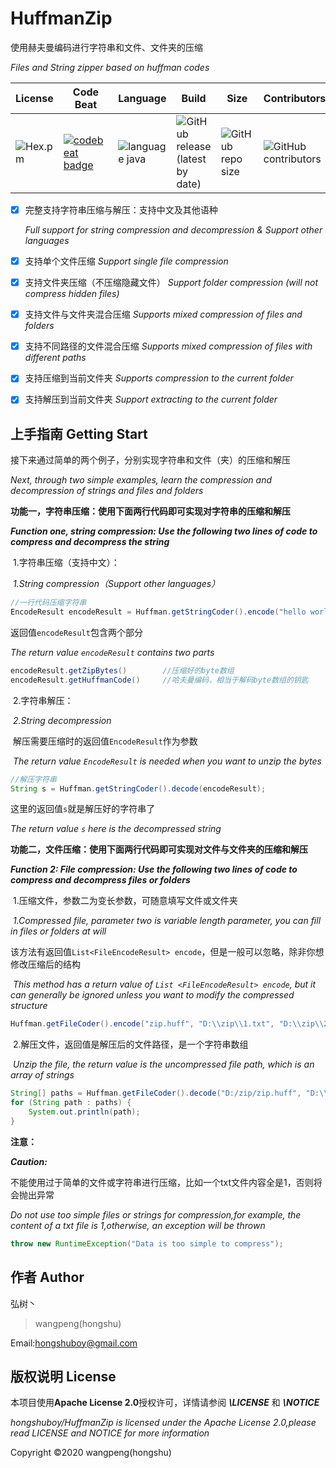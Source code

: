 # HuffmanZip

使用赫夫曼编码进行字符串和文件、文件夹的压缩

*Files and String zipper based on huffman codes*

| License                                        | Code Beat                                                    | Language                                                     | Build                                                        | Size                                                         | Contributors                                                 |
| ---------------------------------------------- | ------------------------------------------------------------ | ------------------------------------------------------------ | ------------------------------------------------------------ | ------------------------------------------------------------ | ------------------------------------------------------------ |
| ![Hex.pm](https://img.shields.io/hexpm/l/plug) | [![codebeat <br/>badge](https://codebeat.co/badges/32dc030c-9f15-4f40-ab0e-8c0250c2dbe3)](https://codebeat.co/projects/github-com-hongshuboy-huffmanzip-master) | ![language java](<https://img.shields.io/badge/java-v1.8-blue>) | ![GitHub release (latest by date)](https://img.shields.io/github/v/release/hongshuboy/HuffmanZip) | ![GitHub repo size](https://img.shields.io/github/repo-size/hongshuboy/huffmanzip) | ![GitHub contributors](https://img.shields.io/github/contributors/hongshuboy/huffmanzip) |


- [x] 完整支持字符串压缩与解压：支持中文及其他语种

  *Full support for string compression and decompression & Support other languages*

- [x] 支持单个文件压缩  *Support single file compression*

- [x] 支持文件夹压缩（不压缩隐藏文件） *Support folder compression (will not compress hidden files)*

- [x] 支持文件与文件夹混合压缩  *Supports mixed compression of files and folders*

- [x] 支持不同路径的文件混合压缩  *Supports mixed compression of files with different paths*

- [x] 支持压缩到当前文件夹  *Supports compression to the current folder*

- [x] 支持解压到当前文件夹  *Support extracting to the current folder*

## 上手指南 Getting Start

接下来通过简单的两个例子，分别实现字符串和文件（夹）的压缩和解压

*Next, through two simple examples, learn the compression and decompression of strings and files and folders*

**功能一，字符串压缩：使用下面两行代码即可实现对字符串的压缩和解压**

***Function one, string compression: Use the following two lines of code to compress and decompress the string***

​	1.字符串压缩（支持中文）：

​	*1.String compression（Support other languages）*

```java
//一行代码压缩字符串
EncodeResult encodeResult = Huffman.getStringCoder().encode("hello world");
```

返回值`encodeResult`包含两个部分

*The return value `encodeResult` contains two parts*

```java
encodeResult.getZipBytes()        //压缩好的byte数组
encodeResult.getHuffmanCode()     //哈夫曼编码，相当于解码byte数组的钥匙
```

​	2.字符串解压：

​	*2.String decompression*

​	解压需要压缩时的返回值`EncodeResult`作为参数

​	*The return value `EncodeResult` is needed when you want to unzip the bytes*

```java
//解压字符串
String s = Huffman.getStringCoder().decode(encodeResult);
```

这里的返回值`s`就是解压好的字符串了

*The return value `s` here is the decompressed string*

**功能二，文件压缩：使用下面两行代码即可实现对文件与文件夹的压缩和解压**

***Function 2: File compression: Use the following two lines of code to compress and decompress files or folders***

​	1.压缩文件，参数二为变长参数，可随意填写文件或文件夹

​	*1.Compressed file, parameter two is variable length parameter, you can fill in files or folders at will*

​	该方法有返回值`List<FileEncodeResult> encode`，但是一般可以忽略，除非你想修改压缩后的结构

​	*This method has a return value of `List <FileEncodeResult> encode`, but it can generally be ignored unless you want to modify the compressed structure*

```java
Huffman.getFileCoder().encode("zip.huff", "D:\\zip\\1.txt", "D:\\zip\\2.txt");
```

​	2.解压文件，返回值是解压后的文件路径，是一个字符串数组

​	*Unzip the file, the return value is the uncompressed file path, which is an array of strings*

```java
String[] paths = Huffman.getFileCoder().decode("D:/zip/zip.huff", "D:\\zip\\new\\");
for (String path : paths) {
    System.out.println(path);
}
```

**注意：**

***Caution:***

不能使用过于简单的文件或字符串进行压缩，比如一个txt文件内容全是1，否则将会抛出异常

*Do not use too simple files or strings for compression,for example, the content of a txt file is 1,otherwise, an exception will be thrown*

```java
throw new RuntimeException("Data is too simple to compress");
```

## 作者 Author

弘树丶

> wangpeng(hongshu)

Email:hongshuboy@gmail.com

## 版权说明 License 

本项目使用**Apache License 2.0**授权许可，详情请参阅 ***\LICENSE*** 和 ***\NOTICE***

*hongshuboy/HuffmanZip is licensed under the Apache License 2.0,please read LICENSE and NOTICE for more information*

Copyright ©2020 wangpeng(hongshu)

